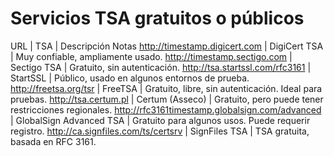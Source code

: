 # Servicios TSA gratuitos o públicos
URL                               |  TSA	          | Descripción	Notas
http://timestamp.digicert.com			|	DigiCert TSA		|	Muy confiable, ampliamente usado.
http://timestamp.sectigo.com			|	Sectigo TSA		|	Gratuito, sin autenticación.
http://tsa.startssl.com/rfc3161			|	StartSSL		|	Público, usado en algunos entornos de prueba.
http://freetsa.org/tsr				|	FreeTSA			|	Gratuito, libre, sin autenticación. Ideal para pruebas.
http://tsa.certum.pl				|	Certum (Asseco)		|	Gratuito, pero puede tener restricciones regionales.
http://rfc3161timestamp.globalsign.com/advanced	|	GlobalSign Advanced TSA	|	Gratuito para algunos usos. Puede requerir registro.
http://ca.signfiles.com/ts/certsrv		|	SignFiles TSA		|	TSA gratuita, basada en RFC 3161.
